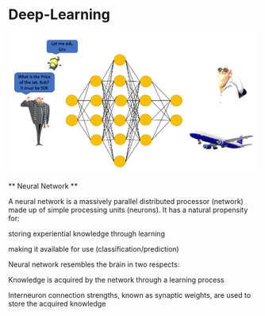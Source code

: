 # Deep-Learning




![](https://github.com/BALAJIHARIDASAN/Deep-Learning/blob/main/dl.gif)


** Neural Network **

A neural network is a massively parallel distributed processor (network) made up of simple processing units (neurons). It has a natural propensity for:

storing experiential knowledge through learning

making it available for use (classification/prediction)

Neural network resembles the brain in two respects:

Knowledge is acquired by the network through a learning process

Interneuron connection strengths, known as synaptic weights, are used to store the acquired knowledge
